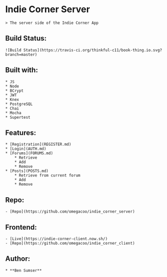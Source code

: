 # Indie Corner Server

    > The server side of the Indie Corner App

## Build Status:

    ![Build Status](https://travis-ci.org/thinkful-c11/book-thing.io.svg?branch=master)

## Built with:

    * JS
    * Node
    * BCrypt
    * JWT
    * Knex
    * PostgreSQL
    * Chai
    * Mocha
    * Supertest

## Features:

    * [Registration](REGISTER.md)
    * [Login](AUTH.md)
    * [Forums](FORUMS.md)
        * Retrieve
        * Add
        * Remove
    * [Posts](POSTS.md)
        * Retrieve from current forum
        * Add
        * Remove

## Repo:

    - [Repo](https://github.com/omegacoo/indie_corner_server)

## Frontend:

    - [Live](https://indie-corner-client.now.sh/)
    - [Repo](https://github.com/omegacoo/indie_corner_client)

## Author:

    * **Ben Sumser**